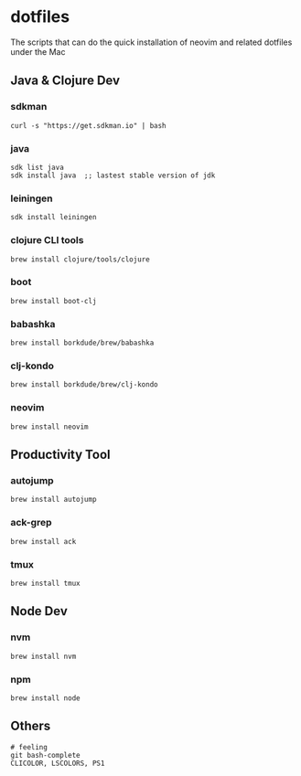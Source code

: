 # dotfiles
The scripts that can do the quick installation of neovim and related dotfiles under the Mac

## Java & Clojure Dev
### sdkman
```
curl -s "https://get.sdkman.io" | bash
```
### java
```
sdk list java
sdk install java  ;; lastest stable version of jdk
```
### leiningen
```
sdk install leiningen
```
### clojure CLI tools
```
brew install clojure/tools/clojure
```
### boot
```
brew install boot-clj
```
### babashka
```
brew install borkdude/brew/babashka
```
### clj-kondo
```
brew install borkdude/brew/clj-kondo
```
### neovim
```
brew install neovim
```
## Productivity Tool

### autojump
```
brew install autojump
```
### ack-grep
```
brew install ack
```
### tmux
```
brew install tmux
```
## Node Dev
### nvm
```
brew install nvm
```
### npm
```
brew install node
```

## Others
```
# feeling
git bash-complete
CLICOLOR, LSCOLORS, PS1
```
